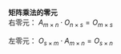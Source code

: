 **矩阵乘法的零元**  
右零元： $A_{m\times n}\cdot O_{n\times s}  
=O_{m\times s}$   
  
左零元： $O_{s\times m}\cdot A_{m\times n}  
=O_{s\times n}$   

